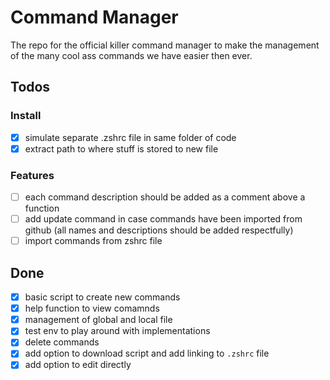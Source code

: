 # Command Manager

The repo for the official killer command manager to make the management of the many cool ass commands we have easier then ever.

## Todos

### Install

- [x] simulate separate .zshrc file in same folder of code
- [x] extract path to where stuff is stored to new file

### Features

- [ ] each command description should be added as a comment above a function
- [ ] add update command in case commands have been imported from github (all names and descriptions should be added respectfully)
- [ ] import commands from zshrc file

## Done
- [x] basic script to create new commands
- [x] help function to view comamnds
- [x] management of global and local file
- [x] test env to play around with implementations
- [x] delete commands
- [x] add option to download script and add linking to `.zshrc` file
- [x] add option to edit directly